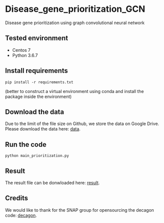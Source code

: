 # Disease_gene_prioritization_GCN
Disease gene prioritization using graph convolutional neural network

## Tested environment
* Centos 7
* Python 3.6.7

## Install requirements
```
pip install -r requirements.txt
```

(better to construct a virtual environment using conda and install the package inside the environment)

## Download the data
Due to the limit of the file size on Github, we store the data on Google Drive. Please download the data here: 
[data](https://drive.google.com/open?id=18yPVBjAvjtqLolno2RTAYt0Y_P-Hbdq7).

## Run the code
```
python main_prioritization.py
```

## Result
The result file can be donwloaded here: [result](https://drive.google.com/open?id=1CDCrL9qmlirJUktnUULprUbDj9oUY0-W).

## Credits
We would like to thank for the SNAP group for opensourcing the decagon code: [decagon](https://github.com/marinkaz/decagon).